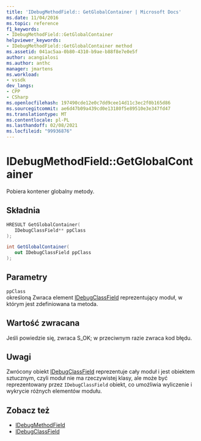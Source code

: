 ```yaml
---
title: 'IDebugMethodField:: GetGlobalContainer | Microsoft Docs'
ms.date: 11/04/2016
ms.topic: reference
f1_keywords:
- IDebugMethodField::GetGlobalContainer
helpviewer_keywords:
- IDebugMethodField::GetGlobalContainer method
ms.assetid: 041ac5aa-0b80-4310-b9ae-b88f8e7e0e5f
author: acangialosi
ms.author: anthc
manager: jmartens
ms.workload:
- vssdk
dev_langs:
- CPP
- CSharp
ms.openlocfilehash: 197490cde12e0c7dd9cee14d11c3ec2f0b165d86
ms.sourcegitcommit: ae6d47b09a439cd0e13180f5e89510e3e347fd47
ms.translationtype: MT
ms.contentlocale: pl-PL
ms.lasthandoff: 02/08/2021
ms.locfileid: "99936876"
---
```

# <a name="idebugmethodfieldgetglobalcontainer"></a>IDebugMethodField::GetGlobalContainer
Pobiera kontener globalny metody.

## <a name="syntax"></a>Składnia

```cpp
HRESULT GetGlobalContainer(
   IDebugClassField** ppClass
);
```

```csharp
int GetGlobalContainer(
   out IDebugClassField ppClass
);
```

## <a name="parameters"></a>Parametry
`ppClass`\
określoną Zwraca element [IDebugClassField](../../../extensibility/debugger/reference/idebugclassfield.md) reprezentujący moduł, w którym jest zdefiniowana ta metoda.

## <a name="return-value"></a>Wartość zwracana
 Jeśli powiedzie się, zwraca S_OK; w przeciwnym razie zwraca kod błędu.

## <a name="remarks"></a>Uwagi
 Zwrócony obiekt [IDebugClassField](../../../extensibility/debugger/reference/idebugclassfield.md) reprezentuje cały moduł i jest obiektem sztucznym, czyli moduł nie ma rzeczywistej klasy, ale może być reprezentowany przez `IDebugClassField` obiekt, co umożliwia wyliczenie i wykrycie różnych elementów modułu.

## <a name="see-also"></a>Zobacz też
- [IDebugMethodField](../../../extensibility/debugger/reference/idebugmethodfield.md)
- [IDebugClassField](../../../extensibility/debugger/reference/idebugclassfield.md)
